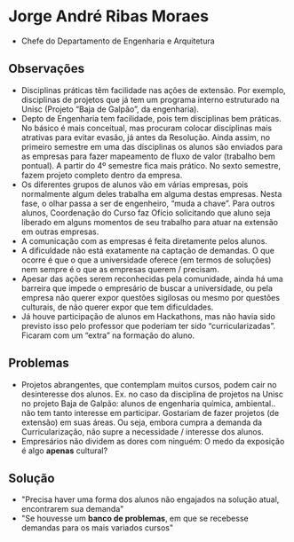 # Jorge André Ribas Moraes

- Chefe do Departamento de Engenharia e Arquitetura

## Observações

- Disciplinas práticas têm facilidade nas ações de extensão. Por exemplo, disciplinas de projetos que já tem um programa interno estruturado na Unisc (Projeto “Baja de Galpão”, da engenharia).
- Depto de Engenharia tem facilidade, pois tem disciplinas bem práticas. No básico é mais conceitual, mas procuram colocar disciplinas mais atrativas para evitar evasão, já antes da Resolução. Ainda assim, no primeiro semestre em uma das disciplinas os alunos são enviados para as empresas para fazer mapeamento de fluxo de valor (trabalho bem pontual). A partir do 4º semestre fica mais prático. No sexto semestre, fazem projeto completo dentro da empresa.
- Os diferentes grupos de alunos vão em várias empresas, pois normalmente algum deles trabalha em alguma destas empresas. Nesta fase, o olhar passa a ser de engenheiro, “muda a chave”. Para outros alunos, Coordenação do Curso faz Ofício solicitando que aluno seja liberado em alguns momentos de seu trabalho para atuar na extensão em outras empresas.
- A comunicação com as empresas é feita diretamente pelos alunos.
- A dificuldade não está exatamente na captação de demandas. O que ocorre é que o que a universidade oferece (em termos de soluções) nem sempre é o que as empresas querem / precisam.
- Apesar das ações serem reconhecidas pela comunidade, ainda há uma barreira que impede o empresário de buscar a universidade, ou pela empresa não querer expor questões sigilosas ou mesmo por questões culturais, de não querer expor que tem dificuldades.
- Já houve participação de alunos em Hackathons, mas não havia sido previsto isso pelo professor que poderiam ter sido “curricularizadas”. Ficaram com um “extra” na formação do aluno.

## Problemas

- Projetos abrangentes, que contemplam muitos cursos, podem cair no desinteresse dos alunos. Ex. no caso da disciplina de projetos na Unisc no projeto Baja de Galpão: alunos de engenharia química, ambiental.. não tem tanto interesse em participar. Gostariam de fazer projetos (de extensão) em suas áreas. Ou seja, embora cumpra a demanda da Curricularização, não supre a necessidade / interesse dos alunos.
- Empresários não dividem as dores com ninguém: O medo da exposição é algo **apenas** cultural?

## Solução

- "Precisa haver uma forma dos alunos não engajados na solução atual, encontrarem sua demanda"
- "Se houvesse um **banco de problemas**, em que se recebesse demandas para os mais variados cursos"
